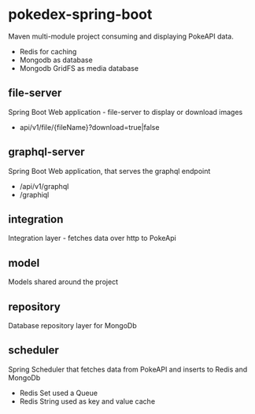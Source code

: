 # pokedex-spring-boot

Maven multi-module project consuming and displaying PokeAPI data.

* Redis for caching
* Mongodb as database
* Mongodb GridFS as media database

## file-server

Spring Boot Web application - file-server to display or download images

* api/v1/file/{fileName}?download=true|false

## graphql-server

Spring Boot Web application, that serves the graphql endpoint

* /api/v1/graphql
* /graphiql

## integration

Integration layer - fetches data over http to PokeApi

## model

Models shared around the project

## repository

Database repository layer for MongoDb

## scheduler

Spring Scheduler that fetches data from PokeAPI and inserts to Redis and MongoDb

* Redis Set used a Queue
* Redis String used as key and value cache